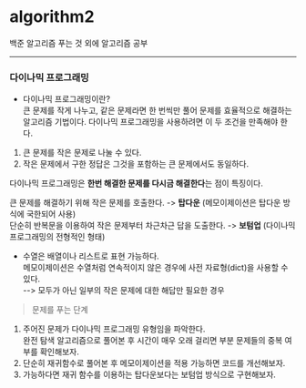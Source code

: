 # algorithm2
 
백준 알고리즘 푸는 것 외에 알고리즘 공부

----------------------------------------
### 다이나믹 프로그래밍
* 다이나믹 프로그래밍이란? <br>
큰 문제를 작게 나누고, 같은 문제라면 한 번씩만 풀어 문제를 효율적으로 해결하는 알고리즘 기법이다.
다이나믹 프로그래밍을 사용하려면 이 두 조건을 만족해야 한다. 
1. 큰 문제를 작은 문제로 나눌 수 있다.
2. 작은 문제에서 구한 정답은 그것을 포함하는 큰 문제에서도 동일하다. 

다이나믹 프로그래밍은 **한번 해결한 문제를 다시금 해결한다**는 점이 특징이다. 

큰 문제를 해결하기 위해 작은 문제를 호출한다. -> **탑다운** (메모이제이션은 탑다운 방식에 국한되어 사용) <br>
단순히 반복문을 이용하여 작은 문제부터 차근차근 답을 도출한다. -> **보텀업**
(다이나믹 프로그래밍의 전형적인 형태)

- 수열은 배열이나 리스트로 표현 가능하다. <br>
메모이제이션은 수열처럼 연속적이지 않은 경우에 사전 자료형(dict)을 사용할 수 있다. <br>
--> 모두가 아닌 일부의 작은 문제에 대한 해답만 필요한 경우

> 문제를 푸는 단계
1. 주어진 문제가 다이나믹 프로그래밍 유형임을 파악한다. <br>
완전 탐색 알고리즘으로 풀어본 후 시간이 매우 오래 걸리면 부분 문제들의 중복 여부를 확인해보자.
2. 단순히 재귀함수로 풀어본 후 메모이제이션을 적용 가능하면 코드를 개선해보자.
3. 가능하다면 재귀 함수를 이용하는 탑다운보다는 보텀업 방식으로 구현해보자. 


